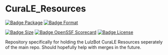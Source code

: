 # CuraLE_Resources

[![Badge Package]][Package]
[![Badge Format]][Format]

[![Badge Size]][Size]
[![Badge OpenSSF Scorecard]][Scorecard]
[![Badge License]][License]

Repository specifically for holding the LulzBot CuraLE Resources seperately of the main repo. Should hopefully help with merges in the future.

<!------------------------------------------------------------>

[Package]: https://github.com/lulzbot3d/CuraLE_Resources/actions/workflows/conan-package.yml
[Format]: https://github.com/lulzbot3d/CuraLE_Resources/actions/workflows/printer-linter-format.yml
[Size]: https://github.com/lulzbot3d/CuraLE_Resources
[License]: LICENSE
[Scorecard]: https://api.securityscorecards.dev/projects/github.com/lulzbot3d/CuraLE_Resources

[Badge Package]: https://img.shields.io/github/actions/workflow/status/lulzbot3d/CuraLE_Resources/conan-package.yml?style=for-the-badge&logoColor=white&logo=Conan&label=Conan%20Package
[Badge Format]: https://img.shields.io/github/actions/workflow/status/lulzbot3d/CuraLE_Resources/printer-linter-format.yml?style=for-the-badge&logoColor=white&logo=JSON&label=Linter%20Formatting
[Badge Size]: https://img.shields.io/github/repo-size/lulzbot3d/CuraLE_Resources?style=for-the-badge&logoColor=white&logo=GoogleAnalytics
[Badge License]: https://img.shields.io/github/license/lulzbot3d/CuraLE_Resources?style=for-the-badge&logoColor=white&logo=GNU
[Badge OpenSSF Scorecard]: https://img.shields.io/ossf-scorecard/github.com/lulzbot3d/CuraLE_Resources?style=for-the-badge&logo=GitHub&label=OpenSSF%20Scorecard
